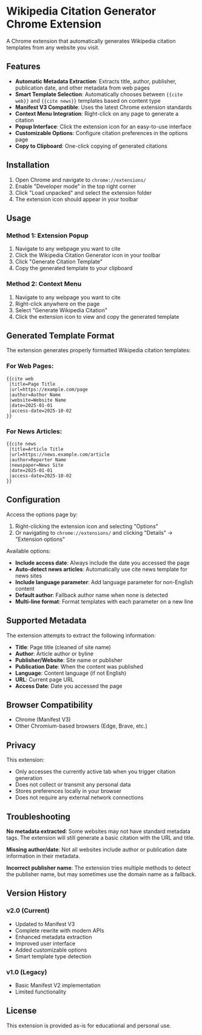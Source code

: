 # Wikipedia Citation Generator Chrome Extension

A Chrome extension that automatically generates Wikipedia citation templates from any website you visit.

## Features

- **Automatic Metadata Extraction**: Extracts title, author, publisher, publication date, and other metadata from web pages
- **Smart Template Selection**: Automatically chooses between `{{cite web}}` and `{{cite news}}` templates based on content type
- **Manifest V3 Compatible**: Uses the latest Chrome extension standards
- **Context Menu Integration**: Right-click on any page to generate a citation
- **Popup Interface**: Click the extension icon for an easy-to-use interface
- **Customizable Options**: Configure citation preferences in the options page
- **Copy to Clipboard**: One-click copying of generated citations

## Installation

1. Open Chrome and navigate to `chrome://extensions/`
2. Enable "Developer mode" in the top right corner
3. Click "Load unpacked" and select the extension folder
4. The extension icon should appear in your toolbar

## Usage

### Method 1: Extension Popup
1. Navigate to any webpage you want to cite
2. Click the Wikipedia Citation Generator icon in your toolbar
3. Click "Generate Citation Template"
4. Copy the generated template to your clipboard

### Method 2: Context Menu
1. Navigate to any webpage you want to cite
2. Right-click anywhere on the page
3. Select "Generate Wikipedia Citation"
4. Click the extension icon to view and copy the generated template

## Generated Template Format

The extension generates properly formatted Wikipedia citation templates:

### For Web Pages:
```
{{cite web
 |title=Page Title
 |url=https://example.com/page
 |author=Author Name
 |website=Website Name
 |date=2025-01-01
 |access-date=2025-10-02
}}
```

### For News Articles:
```
{{cite news
 |title=Article Title
 |url=https://news.example.com/article
 |author=Reporter Name
 |newspaper=News Site
 |date=2025-01-01
 |access-date=2025-10-02
}}
```

## Configuration

Access the options page by:
1. Right-clicking the extension icon and selecting "Options"
2. Or navigating to `chrome://extensions/` and clicking "Details" → "Extension options"

Available options:
- **Include access date**: Always include the date you accessed the page
- **Auto-detect news articles**: Automatically use cite news template for news sites
- **Include language parameter**: Add language parameter for non-English content
- **Default author**: Fallback author name when none is detected
- **Multi-line format**: Format templates with each parameter on a new line

## Supported Metadata

The extension attempts to extract the following information:
- **Title**: Page title (cleaned of site name)
- **Author**: Article author or byline
- **Publisher/Website**: Site name or publisher
- **Publication Date**: When the content was published
- **Language**: Content language (if not English)
- **URL**: Current page URL
- **Access Date**: Date you accessed the page

## Browser Compatibility

- Chrome (Manifest V3)
- Other Chromium-based browsers (Edge, Brave, etc.)

## Privacy

This extension:
- Only accesses the currently active tab when you trigger citation generation
- Does not collect or transmit any personal data
- Stores preferences locally in your browser
- Does not require any external network connections

## Troubleshooting

**No metadata extracted**: Some websites may not have standard metadata tags. The extension will still generate a basic citation with the URL and title.

**Missing author/date**: Not all websites include author or publication date information in their metadata.

**Incorrect publisher name**: The extension tries multiple methods to detect the publisher name, but may sometimes use the domain name as a fallback.

## Version History

### v2.0 (Current)
- Updated to Manifest V3
- Complete rewrite with modern APIs
- Enhanced metadata extraction
- Improved user interface
- Added customizable options
- Smart template type detection

### v1.0 (Legacy)
- Basic Manifest V2 implementation
- Limited functionality

## License

This extension is provided as-is for educational and personal use.